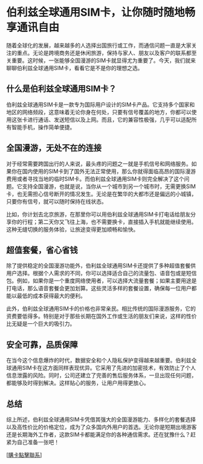 # 伯利兹全球通用SIM卡，让你随时随地畅享通讯自由

随着全球化的发展，越来越多的人选择出国旅行或工作，而通信问题一直是大家关注的重点。无论是跨境商务还是休闲旅游，保持与家人、朋友以及客户的联系都至关重要。这时候，一张能够全国漫游的SIM卡就显得尤为重要了。今天，我们就来聊聊伯利兹全球通用SIM卡，看看它是不是你的理想之选。

## 什么是伯利兹全球通用SIM卡？

伯利兹全球通用SIM卡是一款专为国际用户设计的SIM卡产品。它支持多个国家和地区的网络频段，这意味着无论你身在何处，只要有信号覆盖的地方，你都可以使用这张卡进行通话、发送短信以及上网。而且，它的兼容性极强，几乎可以适配所有智能手机，操作简单便捷。

## 全国漫游，无处不在的连接

对于经常需要跨国出行的人来说，最头疼的问题之一就是手机信号和网络服务。如果你在国内使用的SIM卡到了国外无法正常使用，那么你就得面临高昂的国际漫游费用或者寻找当地的临时SIM卡。而伯利兹全球通用SIM卡则完全解决了这个问题。它支持全国漫游，也就是说，当你从一个城市到另一个城市时，无需更换SIM卡，也无需担心信号断开的情况发生。无论是在繁华的大都市还是偏远的小城镇，只要你有信号，就可以随时保持在线状态。

比如，你计划去北京旅游，在那里你可以用伯利兹全球通用SIM卡打电话给朋友分享你的行程；第二天你又飞往上海，也不需要换卡，直接插入手机就能继续使用。这种无缝切换的服务体验，让旅途变得更加顺畅和愉快。

## 超值套餐，省心省钱

除了提供稳定的全国漫游功能外，伯利兹全球通用SIM卡还提供了多种超值套餐供用户选择。根据个人需求的不同，你可以选择适合自己的流量包、语音包或是短信包。例如，如果你是一个重度网络使用者，可以选择大流量套餐；如果主要用途是打电话，那么语音套餐会更加划算。这些灵活多样的套餐设置，确保每一位用户都能以最低的成本获得最大的便利。

此外，伯利兹全球通用SIM卡的价格也非常亲民。相比传统的国际漫游服务，它的资费要低得多。特别是对于那些长期在国外工作或生活的朋友们来说，这样的性价比无疑是一个巨大的吸引力。

## 安全可靠，品质保障

在当今这个信息爆炸的时代，数据安全和个人隐私保护变得越来越重要。伯利兹全球通用SIM卡在这方面同样表现优异。它采用了先进的加密技术，有效防止了个人信息泄露的风险。同时，公司还建立了完善的售后服务体系，一旦出现任何问题，都能够及时得到解决。这样贴心的服务，让用户用得更放心。

## 总结

综上所述，伯利兹全球通用SIM卡凭借其强大的全国漫游能力、多样化的套餐选择以及高性价比的价格定位，成为了众多国内外用户的首选。无论你是短期出境游客还是长期海外工作者，这款SIM卡都能满足你的各种通信需求。还在犹豫什么？赶紧为自己准备一张吧！

[[購卡點擊聯系](https://t.me/s/esim1088)]